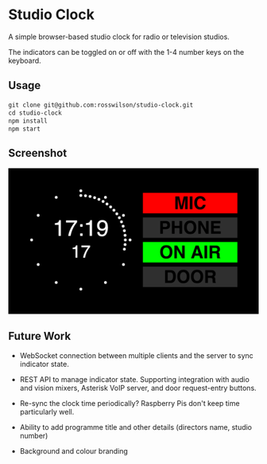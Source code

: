 # Studio Clock

A simple browser-based studio clock for radio or television studios.

The indicators can be toggled on or off with the 1-4 number keys on the keyboard.

## Usage

```
git clone git@github.com:rosswilson/studio-clock.git
cd studio-clock
npm install
npm start
```

## Screenshot

![Screenshot](screenshot.png)

## Future Work

- WebSocket connection between multiple clients and the server to sync indicator state.

- REST API to manage indicator state. Supporting integration with audio and vision mixers, Asterisk VoIP server, and door request-entry buttons.

- Re-sync the clock time periodically? Raspberry Pis don't keep time particularly well.

- Ability to add programme title and other details (directors name, studio number)

- Background and colour branding
